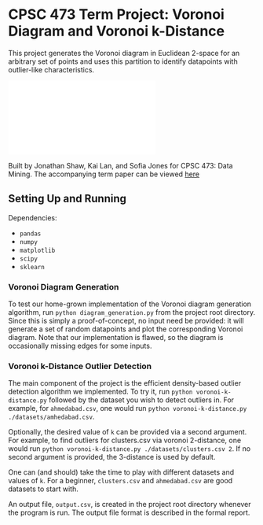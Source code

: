 # CPSC 473 Term Project: Voronoi Diagram and Voronoi k-Distance

This project generates the Voronoi diagram in Euclidean 2-space for an arbitrary set of points and uses this partition to identify datapoints with outlier-like characteristics.

![](./datasets/Figure_1.pdf)

Built by Jonathan Shaw, Kai Lan, and Sofia Jones for CPSC 473: Data Mining.  The accompanying term paper can be viewed [here](./documentation/term-paper.pdf)

## Setting Up and Running

Dependencies:

* `pandas`
* `numpy`
* `matplotlib`
* `scipy`
* `sklearn`

### Voronoi Diagram Generation

To test our home-grown implementation of the Voronoi diagram generation algorithm, run `python diagram_generation.py` from the project root directory.
Since this is simply a proof-of-concept, no input need be provided: it will generate a set of random datapoints and plot the corresponding Voronoi diagram.
Note that our implementation is flawed, so the diagram is occasionally missing edges for some inputs.

### Voronoi k-Distance Outlier Detection

The main component of the project is the efficient density-based outlier detection algorithm we implemented.  To try it, run `python voronoi-k-distance.py`
followed by the dataset you wish to detect outliers in.  For example, for `ahmedabad.csv`, one would run `python voronoi-k-distance.py ./datasets/amhedabad.csv`.

Optionally, the desired value of `k` can be provided via a second argument.  For example, to find outliers for clusters.csv via voronoi 2-distance, one would run
`python voronoi-k-distance.py ./datasets/clusters.csv 2`.  If no second argument is provided, the 3-distance is used by default.

One can (and should) take the time to play with different datasets and values of `k`.  For a beginner, `clusters.csv` and `ahmedabad.csv` are good datasets to start with.

An output file, `output.csv`, is created in the project root directory whenever the program is run.  The output file format is described in the formal report.
